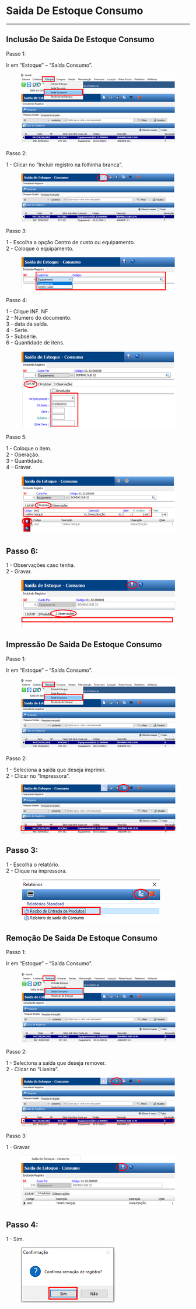 # Saida De Estoque Consumo

***

## Inclusão De Saida De Estoque Consumo

Passo 1:

Ir em “Estoque” – “Saída Consumo”.

<figure><img src="../../.gitbook/assets/image (5) (1) (1) (1) (1) (1) (1).png" alt=""><figcaption></figcaption></figure>

Passo 2:

1 - Clicar no “Incluir registro na folhinha branca”.

<figure><img src="../../.gitbook/assets/image (1) (1) (1) (1) (1) (1) (1) (1).png" alt=""><figcaption></figcaption></figure>

Passo 3:

1 - Escolha a opção Centro de custo ou equipamento.\
2 - Coloque o equipamento.

<figure><img src="../../.gitbook/assets/image (2) (1) (1) (1) (1) (1) (1) (1).png" alt=""><figcaption></figcaption></figure>

Passo 4:

1 - Clique INF. NF\
2 - Número do documento.\
3 - data da saída.\
4 - Serie.\
5 - Subsérie.\
6 - Quantidade de itens.

<figure><img src="../../.gitbook/assets/image (3) (1) (1) (1) (1) (1) (1) (1).png" alt=""><figcaption></figcaption></figure>

Passo 5:

1 - Coloque o item.\
2 - Operação.\
3 - Quantidade.\
4 - Gravar.

<figure><img src="../../.gitbook/assets/image (4) (1) (1) (1) (1) (1) (1) (1).png" alt=""><figcaption></figcaption></figure>

## Passo 6:

1 - Observações caso tenha.\
2 - Gravar.

<figure><img src="../../.gitbook/assets/image (5) (1) (1) (1) (1) (1) (1) (1).png" alt=""><figcaption></figcaption></figure>

## Impressão De Saida De Estoque Consumo

Passo 1:

Ir em “Estoque” – “Saída Consumo”.

<figure><img src="../../.gitbook/assets/image (6) (1) (1) (1) (1) (1).png" alt=""><figcaption></figcaption></figure>

Passo 2:

1 - Seleciona a saida que deseja imprimir.\
2 - Clicar no “Impressora”.

<figure><img src="../../.gitbook/assets/image (7) (1) (1) (1) (1) (1).png" alt=""><figcaption></figcaption></figure>

## Passo 3:

1 - Escolha o relatório.\
2 - Clique na impressora.

<figure><img src="../../.gitbook/assets/image (8) (1) (1) (1) (1) (1).png" alt=""><figcaption></figcaption></figure>

## Remoção De Saida De Estoque Consumo

Passo 1:

Ir em “Estoque” – “Saída Consumo”.

<figure><img src="../../.gitbook/assets/image (9) (1) (1) (1) (1) (1).png" alt=""><figcaption></figcaption></figure>

Passo 2:

1 - Seleciona a saída que deseja remover.\
2 - Clicar no “Lixeira”.

<figure><img src="../../.gitbook/assets/image (10) (1) (1) (1) (1) (1).png" alt=""><figcaption></figcaption></figure>

Passo 3:

1 - Gravar.

<figure><img src="../../.gitbook/assets/image (11) (1) (1) (1) (1).png" alt=""><figcaption></figcaption></figure>

## Passo 4:

1 - Sim.

<figure><img src="../../.gitbook/assets/image (207).png" alt=""><figcaption></figcaption></figure>
